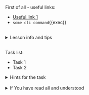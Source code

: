 First of all - useful links:

- [Useful link 1](https://link.org/)
- `some cli command`{{exec}}
<br>
<details><summary>Lesson info and tips</summary>
<pre>
  Put here some info
</pre>
</details><br>

Task list:
- Task 1
- Task 2

<details><summary>Hints for the task</summary>
<pre>
<strong>Task 1:</strong>
  $ cmd1
  $ echo ${string:7:3}
<br>
<strong>Task 2:</strong>
  $ echo ${#string}
  $ string=
</pre>
</details>
<br>
<details><summary>If You have read all and understood</summary>
<pre>
`touch IReadAllAndUndnderstood`{{exec}}
</pre>
